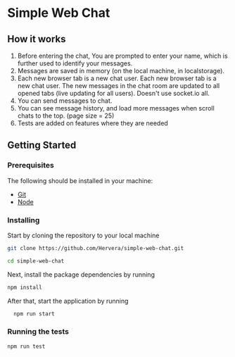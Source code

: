 # Simple Web Chat 

## How it works

1. Before entering the chat, You are prompted to enter your name, which is further used to identify your messages.
2. Messages are saved in memory (on the local machine, in localstorage).
3. Each new browser tab is a new chat user. Each new browser tab is a new chat user. The new messages in the chat room are updated to all opened tabs (live updating for all users). Doesn't use socket.io all.
4. You can send messages to chat.
5. You can see message history, and load more messages when scroll chats to the top. (page size = 25)
6. Tests are added on features where they are needed

## Getting Started

### Prerequisites

The following should be installed in your machine:

- [Git](https://git-scm.com/downloads)
- [Node](https://nodejs.org/en/download)

### Installing

Start by cloning the repository to your local machine

```bash
git clone https://github.com/Hervera/simple-web-chat.git

cd simple-web-chat
```

Next, install the package dependencies by running

```bash
npm install
```

After that, start the application by running

```bash
  npm run start 
```

### Running the tests

```bash
npm run test

```